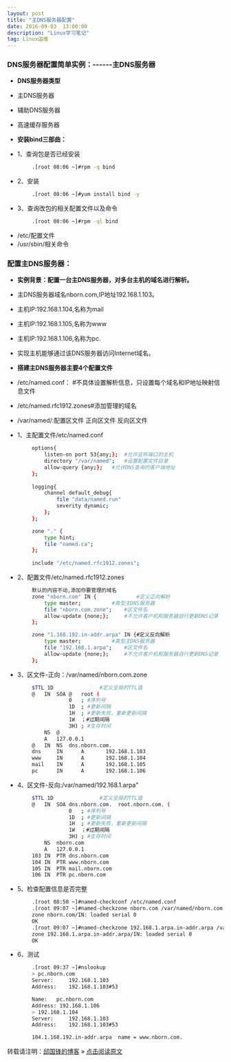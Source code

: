 ```yaml
---
layout: post
title: "主DNS服务器配置"
date: 2016-09-03  13:00:00
description: "Linux学习笔记"
tag: Linux运维
---
```


### DNS服务器配置简单实例：------主DNS服务器
* **DNS服务器类型**
* 主DNS服务器
* 辅助DNS服务器
* 高速缓存服务器

* **安装bind三部曲：**
* 1、查询包是否已经安装
```bash
		.[root 08:06 ~]#rpm -q bind
```
* 2、安装
```bash
		.[root 08:06 ~]#yum install bind -y
```
* 3、查询改包的相关配置文件以及命令
```bash
		.[root 08:06 ~]#rpm -ql bind
```
* /etc/配置文件
* /usr/sbin/相关命令			

### 配置主DNS服务器：

* **实例背景：配置一台主DNS服务器，对多台主机的域名进行解析。**
* 主DNS服务器域名nborn.com,IP地址192.168.1.103。
* 主机IP:192.168.1.104,名称为mail
* 主机IP:192.168.1.105,名称为www
* 主机IP:192.168.1.106,名称为pc.
* 实现主机能够通过该DNS服务器访问Internet域名。


* **搭建主DNS服务器主要4个配置文件**
* /etc/named.conf：	#不具体设置解析信息，只设置每个域名和IP地址映射信息文件
* /etc/named.rfc1912.zones#添加管理的域名
* /var/named/:配置区文件
			正向区文件
			反向区文件
* 1、主配置文件/etc/named.conf
```bash
		options{
			listen-on port 53{any;};  #允许监听端口的主机
			directory "/var/named";   #设置配置文件目录
			allow-query {any;};	  #允许DNS查询的客户端地址
		};	
		
		logging{
			channel default_debug{
				file "data/named.run"
				severity dynamic;
			};
		};

		zone "." {
			type hint;
			file "named.ca";
		};
		
		include "/etc/named.rfc1912.zones";
```
* 2、配置文件/etc/named.rfc1912.zones
```bash
		默认的内容不动,添加你要管理的域名
		zone "nborn.com" IN {             #定义正向解析
			type master;		  #类型主DNS服务器
			file "nborn.com.zone";	  #区文件名
			allow-update {none;};	  #不允许客户机和服务器自行更新DNS记录
		};

		zone "1.168.192.in-addr.arpa" IN {#定义反向解析
			type master;		  #类型主DNS服务器
			file "192.168.1.arpa";	  #区文件名
			allow-update {none;};	  #不允许客户机和服务器自行更新DNS记录
		};
```
* 3、区文件-正向：/var/named/nborn.com.zone
```bash
		$TTL 1D				  #定义全局的TTL值
		@	IN	SOA	@	root (
					0	; #序列号
					1D	; #更新间隔
					1H	; #更新失败，重新更新间隔
					1W	；#过期间隔
					3H)	; #生存时间
			NS	@
			A	127.0.0.1
		@	IN	NS	dns.nborn.com.	
		dns     IN      A       192.168.1.103
		www     IN      A       192.168.1.104
		mail    IN      A       192.168.1.105
		pc      IN      A       192.168.1.106
```
* 4、区文件-反向:/var/named/192.168.1.arpa"
```bash
		$TTL 1D				  #定义全局的TTL值
		@	IN	SOA	dns.nborn.com.	root.nborn.com. (
					0	; #序列号
					1D	; #更新间隔
					1H	; #更新失败，重新更新间隔
					1W	；#过期间隔
					3H)	; #生存时间
			NS	nborn.com	
			A	127.0.0.1
		103	IN	PTR	dns.nborn.com
		104	IN	PTR	www.nborn.com	
		105	IN	PTR	mail.nborn.com
		106	IN	PTR	pc.nborn.com
```
* 5、检查配置信息是否完整
```bash
		.[root 08:50 ~]#named-checkconf /etc/named.conf 
		.[root 09:07 ~]#named-checkzone nborn.com /var/named/nborn.com.zone 
		zone nborn.com/IN: loaded serial 0
		OK
		.[root 09:07 ~]#named-checkzone 192.168.1.arpa.in-addr.arpa /var/named  /192.168.1.arpa 
		zone 192.168.1.arpa.in-addr.arpa/IN: loaded serial 0
		OK
```
* 6、测试
```bash
		.[root 09:37 ~]#nslookup 
		> pc.nborn.com
		Server:		192.168.1.103
		Address:	192.168.1.103#53

		Name:	pc.nborn.com
		Address: 192.168.1.106
		> 192.168.1.104
		Server:		192.168.1.103
		Address:	192.168.1.103#53

		104.1.168.192.in-addr.arpa	name = www.nborn.com.
```
转载请注明：[邱国锋的博客](http://qiuguofeng.com) » [点击阅读原文](http://qiuguofeng.com/2016/09/主DNS服务器配置/)
